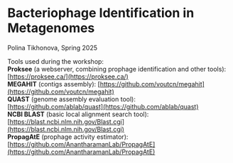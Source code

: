 # Bacteriophage Identification in Metagenomes
Polina Tikhonova, Spring 2025

Tools used during the workshop: <br>
__Proksee__ (a webserver, combining prophage identification and other tools): [https://proksee.ca/](https://proksee.ca/) <br>
__MEGAHIT__ (contigs assembly): [https://github.com/voutcn/megahit](https://github.com/voutcn/megahit) <br>
__QUAST__ (genome assembly evaluation tool): [https://github.com/ablab/quast](https://github.com/ablab/quast) <br>
__NCBI BLAST__ (basic local alignment search tool): [https://blast.ncbi.nlm.nih.gov/Blast.cgi](https://blast.ncbi.nlm.nih.gov/Blast.cgi)<br>
__PropagAtE__ (prophage activity estimator): [https://github.com/AnantharamanLab/PropagAtE](https://github.com/AnantharamanLab/PropagAtE)
